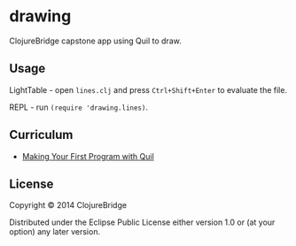 # drawing 

ClojureBridge capstone app using Quil to draw.

## Usage

LightTable - open `lines.clj` and press `Ctrl+Shift+Enter` to evaluate the file.

REPL - run `(require 'drawing.lines)`.

## Curriculum

* [Making Your First Program with Quil](curriculum/first-program.md)


## License

Copyright © 2014 ClojureBridge

Distributed under the Eclipse Public License either version 1.0 or (at
your option) any later version.
